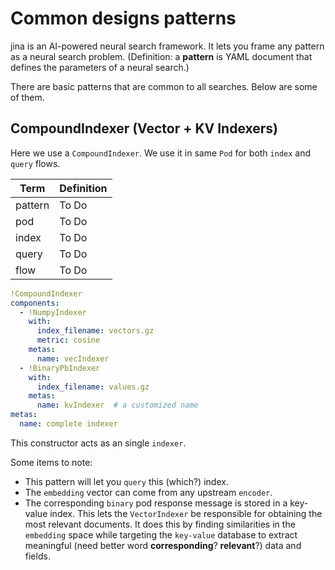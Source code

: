 # Common designs patterns
jina is an AI-powered neural search framework. It lets you frame any pattern as a neural search problem. (Definition: a **pattern** is YAML document that defines the parameters of a neural search.)

There are basic patterns that are common to all searches. Below are some of them.


## CompoundIndexer (Vector + KV Indexers) 

Here we use a `CompoundIndexer`.  We use it in same `Pod` for both `index` and `query` flows.  

 | Term | Definition |
| ----------- | ----------- |
| pattern | To Do |
| pod | To Do |
| index | To Do |
| query | To Do |
| flow | To Do |

 
 

```yaml
!CompoundIndexer
components:
  - !NumpyIndexer
    with:
      index_filename: vectors.gz
      metric: cosine
    metas:
      name: vecIndexer
  - !BinaryPbIndexer
    with:
      index_filename: values.gz
    metas:
      name: kvIndexer  # a customized name
metas:
  name: complete indexer
```
 

This constructor acts as an single `indexer`. 

Some items to note:

* This pattern will let you `query` this (which?) index.  
* The `embedding` vector can come from any upstream `encoder`.
* The corresponding `binary` pod response message is stored in a key-value index. This lets the `VectorIndexer` be responsible for obtaining the most relevant documents.  It does this by finding similarities in the `embedding` space while targeting the `key-value` database to extract meaningful (need better word **corresponding**?  **relevant**?) data and fields.

